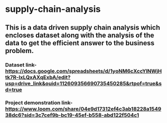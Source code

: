 # supply-chain-analysis
## This is a data driven supply chain analysis which encloses dataset along with the analysis of the data to get the efficient answer to the business problem.
### Dataset link- https://docs.google.com/spreadsheets/d/1yoNM6cXccYlNWjHtk7R-lxLQxAXqExbA/edit?usp=drive_link&ouid=112609356690735450285&rtpof=true&sd=true

### Project demonstration link- https://www.loom.com/share/04e9d17312ef4c3ab18228a154938dc6?sid=3c7cef9b-bc19-45ef-b558-abd122f504c1

